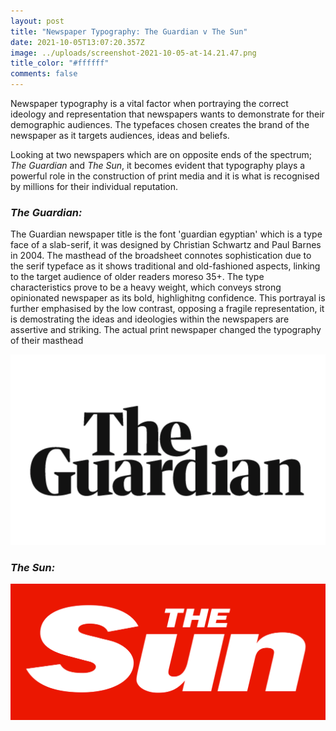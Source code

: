 ```yaml
---
layout: post
title: "Newspaper Typography: The Guardian v The Sun"
date: 2021-10-05T13:07:20.357Z
image: ../uploads/screenshot-2021-10-05-at-14.21.47.png
title_color: "#ffffff"
comments: false
---
```

Newspaper typography is a vital factor when portraying the correct ideology and representation that newspapers wants to demonstrate for their demographic audiences. The typefaces chosen creates the brand of the newspaper as it targets audiences, ideas and beliefs. 

Looking at two newspapers which are on opposite ends of the spectrum; *The Guardian* and *The Sun*, it becomes evident that typography plays a powerful role in the construction of print media and it is what is recognised by millions for their individual reputation. 

### *The Guardian:*

The Guardian newspaper title is the font 'guardian egyptian' which is a type face of a slab-serif, it was designed by Christian Schwartz and Paul Barnes in 2004. The masthead of the broadsheet connotes sophistication due to the serif typeface as it shows traditional and old-fashioned aspects, linking to the target audience of older readers moreso 35+. The type characteristics prove to be a heavy weight, which conveys strong opinionated newspaper as its bold, highlighitng confidence. This portrayal is further emphasised by the low contrast, opposing a fragile representation, it is demostrating the ideas and ideologies within the newspapers are assertive and striking. The actual print newspaper changed the typography of their masthead

![](../uploads/screenshot-2021-10-05-at-14.10.03.png)

### *The Sun:*

![](../uploads/the-sun.png)
